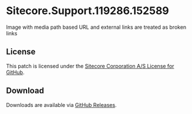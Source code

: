 # Sitecore.Support.119286.152589
Image with media path based URL and external links are treated as broken links

## License  
This patch is licensed under the [Sitecore Corporation A/S License for GitHub](https://github.com/sitecoresupport/Sitecore.Support.119286.152589/blob/master/LICENSE).  

## Download  
Downloads are available via [GitHub Releases](https://github.com/sitecoresupport/Sitecore.Support.119286.152589/releases).  
